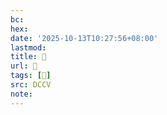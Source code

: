 ```yaml
---
bc:
hex:
date: '2025-10-13T10:27:56+08:00'
lastmod:
title: 􄏙
url: 􄏙
tags: [𢤆]
src: DCCV
note:
---
```

